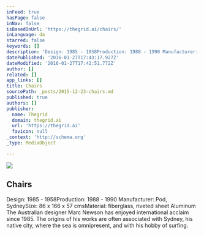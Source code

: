 ```yaml
---
inFeed: true
hasPage: false
inNav: false
isBasedOnUrl: 'https://thegrid.ai/chairs/'
inLanguage: da
starred: false
keywords: []
description: 'Design: 1985 - 1958Production: 1988 - 1990 Manufacturer: Pod, SydneySize: 86 x 166 x 57 cmsMaterial: fiberglass, riveted sheet Aluminum The Australian designer Marc Newson has enjoyed international acclaim since 1985. The origins of his works are often associated with Sydney, his native city, where the sea is omnipresent, and with his hobby of surfing.'
datePublished: '2016-01-27T17:43:17.927Z'
dateModified: '2016-01-27T17:42:51.772Z'
author: []
related: []
app_links: []
title: Chairs
sourcePath: _posts/2015-12-23-chairs.md
published: true
authors: []
publisher:
  name: Thegrid
  domain: thegrid.ai
  url: 'https://thegrid.ai'
  favicon: null
_context: 'http://schema.org'
_type: MediaObject

---
```

![](https://the-grid-user-content.s3-us-west-2.amazonaws.com/9983170e-8ce7-4e3a-b3b0-1ffd1a16ad02.jpg)

<article style=""><h1>Chairs</h1><p>Design: 1985 - 1958Production: 1988 - 1990 Manufacturer: Pod, SydneySize: 86 x 166 x 57 cmsMaterial: fiberglass, riveted sheet Aluminum The Australian designer Marc Newson has enjoyed international acclaim since 1985. The origins of his works are often associated with Sydney, his native city, where the sea is omnipresent, and with his hobby of surfing.</p></article>
